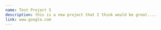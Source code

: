 ```yaml
---
name: Test Project 5
description: this is a new project that I think would be great....
link: www.google.com
---
```

